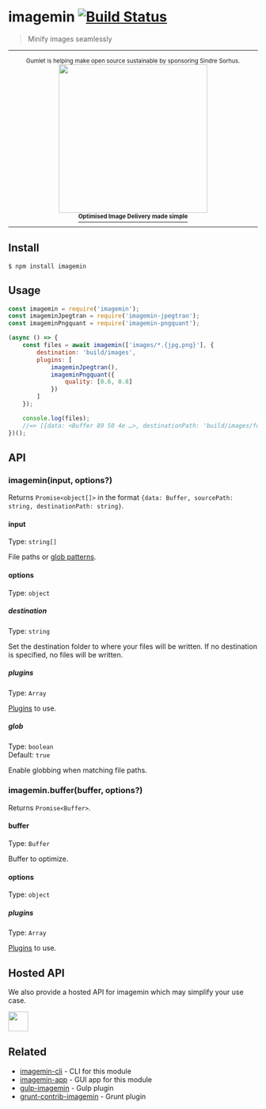 # imagemin [![Build Status](https://travis-ci.org/imagemin/imagemin.svg?branch=master)](https://travis-ci.org/imagemin/imagemin)

> Minify images seamlessly

---

<div align="center">
	<sup>Gumlet is helping make open source sustainable by sponsoring Sindre Sorhus.</sup>
	<a href="https://www.gumlet.com">
		<div>
			<img src="https://sindresorhus.com/assets/thanks/gumlet-logo.svg" width="300"/>
		</div>
		<sup><b>Optimised Image Delivery made simple</b></sup>
	</a>
</div>

---


## Install

```
$ npm install imagemin
```


## Usage

```js
const imagemin = require('imagemin');
const imageminJpegtran = require('imagemin-jpegtran');
const imageminPngquant = require('imagemin-pngquant');

(async () => {
	const files = await imagemin(['images/*.{jpg,png}'], {
		destination: 'build/images',
		plugins: [
			imageminJpegtran(),
			imageminPngquant({
				quality: [0.6, 0.8]
			})
		]
	});

	console.log(files);
	//=> [{data: <Buffer 89 50 4e …>, destinationPath: 'build/images/foo.jpg'}, …]
})();
```


## API

### imagemin(input, options?)

Returns `Promise<object[]>` in the format `{data: Buffer, sourcePath: string, destinationPath: string}`.

#### input

Type: `string[]`

File paths or [glob patterns](https://github.com/sindresorhus/globby#globbing-patterns).

#### options

Type: `object`

##### destination

Type: `string`

Set the destination folder to where your files will be written. If no destination is specified, no files will be written.

##### plugins

Type: `Array`

[Plugins](https://www.npmjs.com/browse/keyword/imageminplugin) to use.

##### glob

Type: `boolean`<br>
Default: `true`

Enable globbing when matching file paths.

### imagemin.buffer(buffer, options?)

Returns `Promise<Buffer>`.

#### buffer

Type: `Buffer`

Buffer to optimize.

#### options

Type: `object`

##### plugins

Type: `Array`

[Plugins](https://www.npmjs.com/browse/keyword/imageminplugin) to use.

## Hosted API

We also provide a hosted API for imagemin which may simplify your use case.

<a href="https://imagemin.saasify.sh">
	<img src="https://badges.saasify.sh?text=View%20Hosted%20API" height="40"/>
</a>

## Related

- [imagemin-cli](https://github.com/imagemin/imagemin-cli) - CLI for this module
- [imagemin-app](https://github.com/imagemin/imagemin-app) - GUI app for this module
- [gulp-imagemin](https://github.com/sindresorhus/gulp-imagemin) - Gulp plugin
- [grunt-contrib-imagemin](https://github.com/gruntjs/grunt-contrib-imagemin) - Grunt plugin
